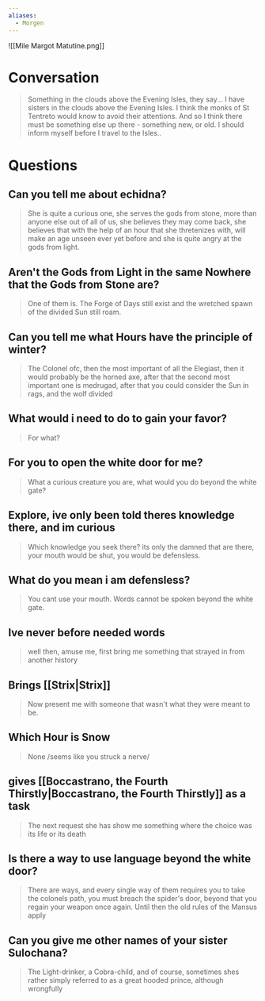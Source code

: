 ```yaml
---
aliases:
  - Morgen
---
```



![[Mile Margot Matutine.png]]
# Conversation

>Something in the clouds above the Evening Isles, they say...
>I have sisters in the clouds above the Evening Isles. I think the monks of St Tentreto would know to avoid their attentions. And so I think there must be something else up there - something new, or old. I should inform myself before I travel to the Isles..
# Questions

## Can you tell me about echidna?
>She is quite a curious one, she serves the gods from stone, more than anyone else out of all of us, she believes they may come back, she believes that with the help of an hour that she thretenizes with, will make an age unseen ever yet before and she is quite angry at the gods from light.
## Aren't the Gods from Light in the same Nowhere that the Gods from Stone are?
>One of them is. The Forge of Days still exist and the wretched spawn of the divided Sun still roam.
## Can you tell me what Hours have the principle of winter?
>The Colonel ofc, then the most important of all the Elegiast, then it would probably be the horned axe, after that the second most important one is medrugad, after that you could consider the Sun in rags, and the wolf divided
## What would i need to do to gain your favor?
> For what?
## For you to open the white door for me?
>What a curious creature you are, what would you do beyond the white gate?
## Explore, ive only been told theres knowledge there, and im curious
>Which knowledge you seek there? its only the damned that are there, your mouth would be shut, you would be defensless.
## What do you mean i am defensless?
>You cant use your mouth. Words cannot be spoken beyond the white gate.
## Ive never before needed words
>well then, amuse me, first bring me something that strayed in from another history
## Brings [[Strix|Strix]] 
>Now present me with someone that wasn't what they were meant to be.

## Which Hour is Snow
>None /seems like you struck a nerve/

## gives [[Boccastrano, the Fourth Thirstly|Boccastrano, the Fourth Thirstly]] as a task
>The next request she has show me something where the choice was its life or its death

## Is there a way to use language beyond the white door?
>There are ways, and every single way of them requires you to take the colonels path, you must breach the spider's door, beyond that you regain your weapon once again. Until then the old rules of the Mansus apply

## Can you give me other names of your sister Sulochana?
>The Light-drinker, a Cobra-child, and of course, sometimes shes rather simply referred to as a great hooded prince, although wrongfully